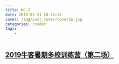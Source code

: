 ```yaml
---
title: NC-2
date: 2019-07-21 10:14:11
cover: /img/post_cover/cover16.jpg
categories: ncoder
tags:
    - 
---
```


## [2019牛客暑期多校训练营（第二场）](https://ac.nowcoder.com/acm/contest/882)

